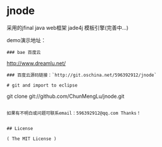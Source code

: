# jnode
采用的jfinal java web框架 jade4j 模板引擎(完善中...)

demo演示地址：
```
### bae 百度云
```
http://www.dreamlu.net/
```
### 百度云源码链接：`http://git.oschina.net/596392912/jnode`

# git and import to eclipse
```
git clone git://github.com/ChunMengLu/jnode.git
```

如果有不明白或问题可联系email：596392912@qq.com Thanks！


## License

( The MIT License )

